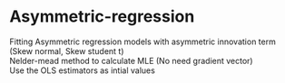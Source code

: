 # Asymmetric-regression
Fitting Asymmetric regression models with asymmetric innovation term (Skew normal, Skew student t) <br> 
Nelder-mead method to calculate MLE (No need gradient vector)  <br> 
Use the OLS estimators as intial values


